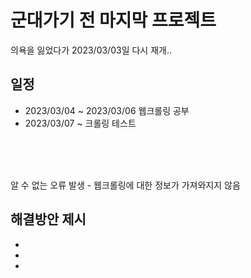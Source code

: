 # 군대가기 전 마지막 프로젝트
의욕을 잃었다가 2023/03/03일 다시 재개..

## 일정
+ 2023/03/04 ~ 2023/03/06 웹크롤링 공부
+ 2023/03/07 ~ 크롤링 테스트


</br>
</br>
</br>

알 수 없는 오류 발생 - 웹크롤링에 대한 정보가 가져와지지 않음
</br>

## 해결방안 제시 
+ 
+
+
